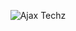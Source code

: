 <p align="center">
  <img src="https://graph.org/file/bbb4bcb02f35d6b87f11c.jpg" alt="Ajax Techz">
</p>
